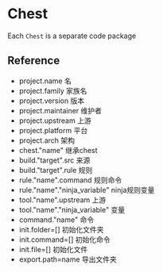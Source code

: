 # Chest
Each `Chest` is a separate code package


## Reference

* project.name 名
* project.family 家族名
* project.version 版本
* project.maintainer 维护者
* project.upstream 上游
* project.platform 平台
* project.arch 架构
* chest."name" 继承chest
* build."target".src 来源
* build."target".rule 规则
* rule."name".command 规则命令
* rule."name"."ninja_variable" ninja规则变量
* tool."name".upstream 上游
* tool."name"."ninja_variable" 变量
* command."name" 命令
* init.folder=[] 初始化文件夹
* init.command=[] 初始化命令
* init.file=[] 初始化文件
* export.path=name 导出文件夹
